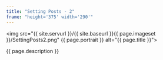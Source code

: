 ```yaml
---
title: "Setting Posts - 2"
frame: "height='375' width='290'"
---
```

<img src="{{ site.servurl }}/{{ site.baseurl }}{{ page.imageset }}/SettingPosts2.png" {{ page.portrait }} alt="{{ page.title }}">
<div>
  {{ page.description }}
</div>
